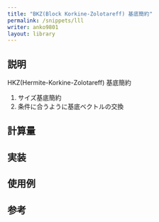 ```yaml
---
title: "BKZ(Block Korkine-Zolotareff) 基底簡約"
permalink: /snippets/lll
writer: anko9801
layout: library
---
```


## 説明

HKZ(Hermite-Korkine-Zolotareff) 基底簡約

1. サイズ基底簡約
2. 条件に合うように基底ベクトルの交換

## 計算量


## 実装


## 使用例

## 参考

